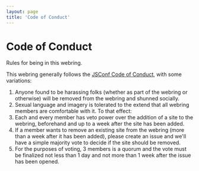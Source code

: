 ```yaml
---
layout: page
title: 'Code of Conduct'
---
```


# Code of Conduct

Rules for being in this webring.

This webring generally follows the [JSConf Code of Conduct](https://jsconf.com/codeofconduct.html), with some variations:

1. Anyone found to be harassing folks (whether as part of the webring or otherwise) will be removed from the webring and shunned socially.
2. Sexual language and imagery is tolerated to the extend that all webring members are comfortable with it. To that effect:
3. Each and every member has veto power over the addition of a site to the webring, beforehand and up to a week after the site has been added.
4. If a member wants to remove an existing site from the webring (more than a week after it has been added), please create an issue and we'll have a simple majority vote to decide if the site should be removed.
5. For the purposes of voting, 3 members is a quorum and the vote must be finalized not less than 1 day and not more than 1 week after the issue has been opened.
